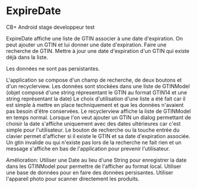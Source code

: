 # ExpireDate
CB+ Android stage developpeur test

ExpireDate affiche une liste de GTIN associer à une date d'expiration.
On peut ajouter un GTIN et lui donner une date d'expiration.
Faire une recherche de GTIN.
Mettre à jour une date d'expiration d'un GTIN qui existe déjà dans la liste.

Les données ne sont pas persistantes.



L'application se compose d'un champ de recherche, de deux boutons et d'un recyclerview.
Les données sont stockées dans une liste de GTINModel (objet composé d'une string répresentant le GTIN au format GTIN14 et une string représentant la date)
Le choix d'utilisation d'une liste a été fait car il est simple à mettre en place techniquement et que les données n'avaient pas besoin d'être conservées.
Le recyclerview affiche la liste de GTINModel en temps normal.
Lorsque l'on veut ajouter un GTIN un dialog permettant de choisir la date s'affiche uniquement avec des dates ultérieures car c'est simple pour l'utilisateur.
Le bouton de recherche ou la touche entrée du clavier permet d'afficher si il existe le GTIN et sa date d'expiration associée.
Un gtin invalide ou qui n'existe pas lors de la recherche ne fait rien et un message s'affiche en bas de l'application pour prevenir l'utilisateur.

Amélioration:
Utiliser une Date au lieu d'une String pour enregistrer la date dans les GTINModel pour permettre de l'afficher au format local.
Utiliser une base de données pour en faire des données persisantes.
Utiliser l'appareil photo pour scanner directement les produits.
